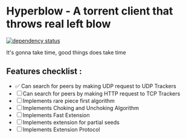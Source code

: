 # Hyperblow - A torrent client that throws real left blow

[![dependency status](https://deps.rs/repo/github/rishadbaniya/hyperblow/status.svg)](https://deps.rs/repo/github/rishadbaniya/hyperblow)


It's gonna take time, good things does take time

## Features checklist :

- ✅ Can search for peers by making UDP request to UDP Trackers
- ☐ Can search for peers by making HTTP request to TCP Trackers
- ☐ Implements rare piece first algorithm
- ☐ Implements Choking and Unchoking Algorithm
- ☐ Implements Fast Extension
- ☐ Implements extension for partial seeds
- ☐ Implements Extension Protocol
